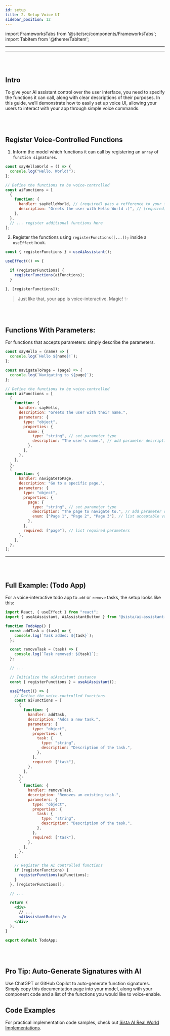 ```yaml
---
id: setup
title: 2. Setup Voice UI
sidebar_position: 12
---
```


import FrameworksTabs from '@site/src/components/FrameworksTabs';
import TabItem from '@theme/TabItem';

---

<FrameworksTabs>
<TabItem value='react'>

---

<br/>
<br/>

## Intro

To give your AI assistant control over the user interface, you need to specify the functions it can call, along with clear descriptions of their purposes. In this guide, we’ll demonstrate how to easily set up voice UI, allowing your users to interact with your app through simple voice commands.

<br/>
<br/>

## Register Voice-Controlled Functions

1. Inform the model which functions it can call by registering an `array` of `function signatures`.

```jsx
const sayHelloWorld = () => {
  console.log("Hello, World!");
};

// Define the functions to be voice-controlled
const aiFunctions = [
  {
    function: {
      handler: sayHelloWorld, // (required) pass a refference to your function
      description: "Greets the user with Hello World :)", // (required) its important to include clear description (our smart AI automatically handles different variations.)
    },
  },
  // ... register additional functions here
];
```

2. Register the functions using `registerFunctions([...]);` inside a `useEffect` hook.

```jsx
const { registerFunctions } = useAiAssistant();

useEffect(() => {

  if (registerFunctions) {
    registerFunctions(aiFunctions);
  }

}, [registerFunctions]);
```

> Just like that, your app is voice-interactive. Magic! :sparkles:

<br/>
<br/>

## Functions With Parameters:

For functions that accepts parameters: simply describe the parameters.

```jsx
const sayHello = (name) => {
  console.log(`Hello ${name}!`);
};

const navigateToPage = (page) => {
  console.log(`Navigating to ${page}`);
};

// Define the functions to be voice-controlled
const aiFunctions = [
  {
    function: {
      handler: sayHello,
      description: "Greets the user with their name.",
      parameters: {
        type: "object",
        properties: {
          name: {
            type: "string", // set parameter type
            description: "The user's name.", // add parameter description
          },
        },
      },
    },
  },
  {
    function: {
      handler: navigateToPage,
      description: "Go to a specific page.",
      parameters: {
        type: "object",
        properties: {
          page: {
            type: "string", // set parameter type
            description: "The page to navigate to.", // add parameter description
            enum: ["Page 1", "Page 2", "Page 3"], // list acceptable values
          },
        },
        required: ["page"], // list required parameters
      },
    },
  },
];
```

---

<br/>
<br/>

## Full Example: (Todo App)

For a voice-interactive todo app to `add` or `remove` tasks, the setup looks like this:

```jsx
import React, { useEffect } from "react";
import { useAiAssistant, AiAssistantButton } from "@sista/ai-assistant-react";

function TodoApp() {
  const addTask = (task) => {
    console.log(`Task added: ${task}`);
  };

  const removeTask = (task) => {
    console.log(`Task removed: ${task}`);
  };

  // ...

  // Initialize the aiAssistant instance
  const { registerFunctions } = useAiAssistant();

  useEffect(() => {
    // Define the voice-controlled functions
    const aiFunctions = [
      {
        function: {
          handler: addTask,
          description: "Adds a new task.",
          parameters: {
            type: "object",
            properties: {
              task: {
                type: "string",
                description: "Description of the task.",
              },
            },
            required: ["task"],
          },
        },
      },
      {
        function: {
          handler: removeTask,
          description: "Removes an existing task.",
          parameters: {
            type: "object",
            properties: {
              task: {
                type: "string",
                description: "Description of the task.",
              },
            },
            required: ["task"],
          },
        },
      },
    ];

    // Register the AI controlled functions
    if (registerFunctions) {
      registerFunctions(aiFunctions);
    }
  }, [registerFunctions]);

  // ...

  return (
    <div>
      // ...
      <AiAssistantButton />
    </div>
  );
}

export default TodoApp;
```


<br/>
<br/>

## Pro Tip: Auto-Generate Signatures with AI

Use ChatGPT or GitHub Copilot to auto-generate function signatures. Simply copy this documentation page into your model, along with your component code and a list of the functions you would like to voice-enable.


## Code Examples

For practical implementation code samples, check out [Sista AI Real World Implementations](/intro/#real-world-implementations).


</TabItem>

</FrameworksTabs>
